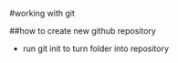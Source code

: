 #working with git

##how to create new github repository
- run git init to turn folder into repository
